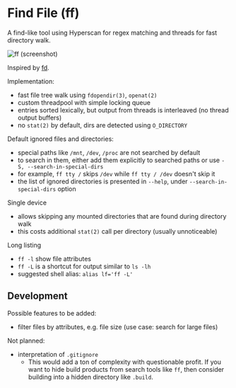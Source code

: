 Find File (ff)
==============

A find-like tool using Hyperscan for regex matching and threads for fast directory walk.

![ff (screenshot)](https://user-images.githubusercontent.com/6216152/95231266-39a57180-0803-11eb-90a2-f8de1bf49416.png)

Inspired by [fd](https://github.com/sharkdp/fd).

Implementation:
- fast file tree walk using `fdopendir(3)`, `openat(2)`
- custom threadpool with simple locking queue
- entries sorted lexically, but output from threads is interleaved (no thread output buffers)
- no `stat(2)` by default, dirs are detected using `O_DIRECTORY`

Default ignored files and directories:
- special paths like `/mnt`, `/dev`, `/proc` are not searched by default
- to search in them, either add them explicitly to searched paths or use `-S, --search-in-special-dirs`
- for example, `ff tty /` skips `/dev` while `ff tty / /dev` doesn't skip it
- the list of ignored directories is presented in `--help`, under `--search-in-special-dirs` option

Single device
- allows skipping any mounted directories that are found during directory walk
- this costs additional `stat(2)` call per directory (usually unnoticeable)

Long listing
- `ff -l` show file attributes
- `ff -L` is a shortcut for output similar to `ls -lh`
- suggested shell alias: `alias lf='ff -L'`

Development
-----------

Possible features to be added:
- filter files by attributes, e.g. file size (use case: search for large files)

Not planned:
- interpretation of `.gitignore`
   - This would add a ton of complexity with questionable profit. If you want to hide
     build products from search tools like `ff`, then consider building into a hidden directory
     like `.build`.
